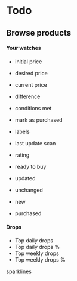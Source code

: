 # Todo

## Browse products

#### Your watches
* initial price
* desired price
* current price
* difference
* conditions met
* mark as purchased
* labels
* last update scan
* rating

* ready to buy
* updated
* unchanged
* new
* purchased


#### Drops
* Top daily drops
* Top daily drops %
* Top weekly drops
* Top weekly drops %

sparklines